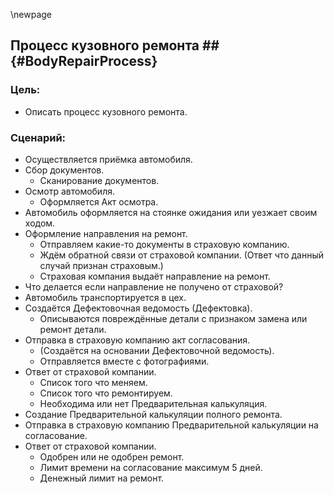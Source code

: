 
\newpage

## Процесс кузовного ремонта ## {#BodyRepairProcess} 

### Цель:
*	Описать процесс кузовного ремонта. 

### Сценарий:
*	Осуществляется приёмка автомобиля.
*	Сбор документов.
	*	Сканирование документов.
*	Осмотр автомобиля.
	*	Оформляется  Акт осмотра.
*	Автомобиль оформляется на стоянке ожидания или уезжает своим ходом.
*	Оформление направления на ремонт.
	*	Отправляем какие-то документы в страховую компанию.
	*	Ждём обратной связи от страховой компании. (Ответ что данный случай признан страховым.)
	*	Страховая компания выдаёт направление на ремонт.
*	Что делается если направление не получено от страховой?
*	Автомобиль транспортируется в цех.
*	Создаётся Дефектовочная ведомость (Дефектовка).
	*	Описываются повреждённые детали с признаком замена или ремонт детали.
*	Отправка в страховую компанию акт согласования.
	*	(Создаётся на основании Дефектовочной ведомость).
	*	Отправляется вместе с фотографиями.
*	Ответ от страховой компании.
	*	Список того что меняем.
	*	Список того что ремонтируем.
	*	Необходима или нет Предварительная калькуляция.
*	Создание Предварительной калькуляции полного ремонта.
*	Отправка в страховую компанию Предварительной калькуляции на согласование.
*	Ответ от страховой компании.
	*	Одобрен или не одобрен ремонт.
	*	Лимит времени на согласование максимум 5 дней.
	*	Денежный лимит на ремонт.
